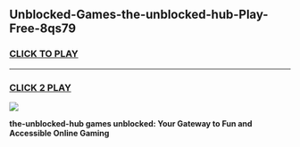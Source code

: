 
## Unblocked-Games-the-unblocked-hub-Play-Free-8qs79
<h3>
<a href="https://premium76.site?title=the-unblocked-hub&ref=23A">CLICK TO PLAY</a></h3>
<hr>

<h3>
<a href="https://premium76.site?title=the-unblocked-hub&ref=23A">CLICK 2 PLAY</a>
  
</h3>

<a href="https://premium76.site?title=the-unblocked-hub&ref=23A"><img src="https://clearcache.store/games.png"></a>


**the-unblocked-hub games unblocked: Your Gateway to Fun and Accessible Online Gaming**
